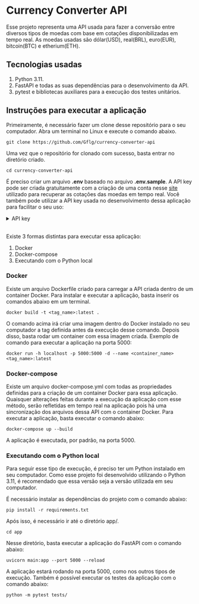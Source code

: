 # Currency Converter API

Esse projeto representa uma API usada para fazer a conversão entre diversos tipos de moedas com base em cotações disponibilizadas em tempo real. As moedas usadas são dólar(USD), real(BRL), euro(EUR), bitcoin(BTC) e etherium(ETH).


## Tecnologias usadas

1. Python 3.11.
2. FastAPI e todas as suas dependências para o desenvolvimento da API.
3. pytest e bibliotecas auxiliares para a execução dos testes unitários.


## Instruções para executar a aplicação

Primeiramente, é necessário fazer um clone desse repositório para o seu computador.
Abra um terminal no Linux e execute o comando abaixo.

```git clone https://github.com/Gflg/currency-converter-api```

Uma vez que o repositório for clonado com sucesso, basta entrar no diretório criado.

```cd currency-converter-api```

É preciso criar um arquivo **.env** baseado no arquivo **.env.sample**. A API key pode ser criada gratuitamente com a criação de uma conta nesse [site](https://currencybeacon.com/) utilizado para recuperar as cotações das moedas em tempo real. Você também pode utilizar a API key usada no desenvolvimento dessa aplicação para facilitar o seu uso: 

<details>
  <summary>API key</summary>
  B2H3NE0qJLnaS4XsEODlsLwY6K0IzArh
  
</details><br>

Existe 3 formas distintas para executar essa aplicação:

1. Docker
2. Docker-compose
3. Executando com o Python local

### Docker

Existe um arquivo Dockerfile criado para carregar a API criada dentro de um container Docker.
Para instalar e executar a aplicação, basta inserir os comandos abaixo em um terminal.

```docker build -t <tag_name>:latest .```

O comando acima irá criar uma imagem dentro do Docker instalado no seu computador a tag definida antes da execução desse comando. Depois disso, basta rodar um container com essa imagem criada. Exemplo de comando para executar a aplicação na porta 5000:

```docker run -h localhost -p 5000:5000 -d --name <container_name> <tag_name>:latest```

### Docker-compose

Existe um arquivo docker-compose.yml com todas as propriedades definidas para a criação de um container Docker para essa aplicação. Quaisquer alterações feitas durante a execução da aplicação com esse método, serão refletidas em tempo real na aplicação pois há uma sincronização dos arquivos dessa API com o container Docker. Para executar a aplicação, basta executar o comando abaixo:

```docker-compose up --build```

A aplicação é executada, por padrão, na porta 5000.

### Executando com o Python local

Para seguir esse tipo de execução, é preciso ter um Python instalado em seu computador. Como esse projeto foi desenvolvido utilizando o Python 3.11, é recomendado que essa versão seja a versão utilizada em seu computador.

É necessário instalar as dependências do projeto com o comando abaixo:

```pip install -r requirements.txt```

Após isso, é necessário ir até o diretório app/.

```cd app```

Nesse diretório, basta executar a aplicação do FastAPI com o comando abaixo:

```uvicorn main:app --port 5000 --reload```

A aplicação estará rodando na porta 5000, como nos outros tipos de execução.
Também é possível executar os testes da aplicação com o comando abaixo:

```python -m pytest tests/```